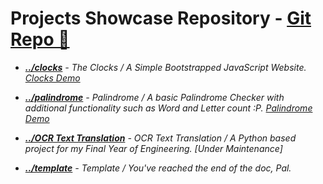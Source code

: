 # Projects Showcase Repository - <a href="github.com/justdharmik/justdharmik.github.io/">Git Repo 🔗 </a>
- <i><b><a href="/clocks/">../clocks</a></b>  -  The Clocks / A Simple Bootstrapped JavaScript Website. </i> <a href="https://justdharmik.github.io/clocks" target="_blank" rel="noopener noreferrer"><i>Clocks Demo<i/><a/><br> 
- <i><b><a href="/palindrome/">../palindrome</a></b>  -  Palindrome / A basic Palindrome Checker with additional functionality such as Word and Letter count :P. </i> <a href="https://justdharmik.github.io/palindrome" target="_blank" rel="noopener noreferrer"><i>Palindrome Demo<i/><a/><br> 
- <i><b><a href="http://dharmahost.pythonanywhere.com/" target="_blank" rel="noopener noreferrer">../OCR Text Translation</a></b>  -  OCR Text Translation / A Python based project for my Final Year of Engineering. [Under Maintenance]</i><br> 

- <i><b><a href="#">../template</a></b>  -  Template / You've reached the end of the doc, Pal. </i><br> 

